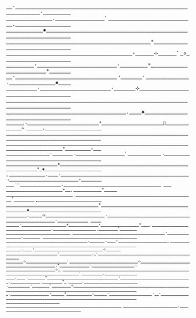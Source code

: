 <samp>[&nbsp;](#)[&nbsp;](#)·[&nbsp;](#)[&nbsp;](#)[&nbsp;](#)[&nbsp;](#)[&nbsp;](#)[&nbsp;](#)[&nbsp;](#)[&nbsp;](#)[&nbsp;](#)[&nbsp;](#)[&nbsp;](#)[&nbsp;](#)[&nbsp;](#)[&nbsp;](#)[&nbsp;](#)[&nbsp;](#)[&nbsp;](#)[&nbsp;](#)[&nbsp;](#)[&nbsp;](#)[&nbsp;](#)[&nbsp;](#)[&nbsp;](#)[&nbsp;](#)[&nbsp;](#)[&nbsp;](#)[&nbsp;](#)[&nbsp;](#)[&nbsp;](#)[&nbsp;](#)[&nbsp;](#)[&nbsp;](#)[&nbsp;](#)[&nbsp;](#)[&nbsp;](#)[&nbsp;](#)[&nbsp;](#)[&nbsp;](#)[&nbsp;](#)[&nbsp;](#)[&nbsp;](#)[&nbsp;](#)[&nbsp;](#)[&nbsp;](#)[&nbsp;](#)[&nbsp;](#)[&nbsp;](#)[&nbsp;](#)[&nbsp;](#)[&nbsp;](#)[&nbsp;](#)[&nbsp;](#)[&nbsp;](#)[&nbsp;](#)[&nbsp;](#)[&nbsp;](#)[&nbsp;](#)[&nbsp;](#)[&nbsp;](#)[&nbsp;](#)[&nbsp;](#)[&nbsp;](#)[&nbsp;](#)[&nbsp;](#)[&nbsp;](#)[&nbsp;](#)[&nbsp;](#)·[&nbsp;](#)[&nbsp;](#)[&nbsp;](#)[&nbsp;](#)[&nbsp;](#)[&nbsp;](#)[&nbsp;](#)[&nbsp;](#)[&nbsp;](#)<br/>[&nbsp;](#)[&nbsp;](#)[&nbsp;](#)[&nbsp;](#)[&nbsp;](#)[&nbsp;](#)[&nbsp;](#)[&nbsp;](#)[&nbsp;](#)[&nbsp;](#)[&nbsp;](#)[&nbsp;](#)[&nbsp;](#)[&nbsp;](#)[&nbsp;](#).[&nbsp;](#)[&nbsp;](#)[&nbsp;](#)[&nbsp;](#)[&nbsp;](#)[&nbsp;](#)[&nbsp;](#)[&nbsp;](#)[&nbsp;](#)[&nbsp;](#)[&nbsp;](#)[&nbsp;](#)[&nbsp;](#)[&nbsp;](#)[&nbsp;](#)[&nbsp;](#)⠁[&nbsp;](#)[&nbsp;](#)[&nbsp;](#)[&nbsp;](#)[&nbsp;](#)[&nbsp;](#)[&nbsp;](#)[&nbsp;](#)[&nbsp;](#)[&nbsp;](#)[&nbsp;](#)[&nbsp;](#)[&nbsp;](#)[&nbsp;](#)[&nbsp;](#)[&nbsp;](#)[&nbsp;](#)[&nbsp;](#)[&nbsp;](#)[&nbsp;](#)[&nbsp;](#)[&nbsp;](#)[&nbsp;](#)[&nbsp;](#)[&nbsp;](#)[&nbsp;](#)[&nbsp;](#)[&nbsp;](#).[&nbsp;](#)[&nbsp;](#)[&nbsp;](#)[&nbsp;](#)[&nbsp;](#)[&nbsp;](#)[&nbsp;](#)[&nbsp;](#)[&nbsp;](#)[&nbsp;](#)[&nbsp;](#)[&nbsp;](#)[&nbsp;](#)[&nbsp;](#)[&nbsp;](#)[&nbsp;](#)[&nbsp;](#)[&nbsp;](#)<br/>[&nbsp;](#)[&nbsp;](#)[&nbsp;](#)[&nbsp;](#)[&nbsp;](#)[&nbsp;](#)[&nbsp;](#)[&nbsp;](#)[&nbsp;](#)[&nbsp;](#)[&nbsp;](#)[&nbsp;](#)✺[&nbsp;](#)[&nbsp;](#)[&nbsp;](#)[&nbsp;](#)[&nbsp;](#)[&nbsp;](#)[&nbsp;](#)[&nbsp;](#)[&nbsp;](#)[&nbsp;](#)[&nbsp;](#)[&nbsp;](#)[&nbsp;](#)[&nbsp;](#)[&nbsp;](#)[&nbsp;](#)[&nbsp;](#)[&nbsp;](#)[&nbsp;](#)[&nbsp;](#)[&nbsp;](#)[&nbsp;](#)[&nbsp;](#)[&nbsp;](#)[&nbsp;](#)[&nbsp;](#)[&nbsp;](#)[&nbsp;](#)[&nbsp;](#)[&nbsp;](#)[&nbsp;](#)[&nbsp;](#)[&nbsp;](#)[&nbsp;](#)[&nbsp;](#)[&nbsp;](#)[&nbsp;](#)[&nbsp;](#)[&nbsp;](#)[&nbsp;](#)[&nbsp;](#)[&nbsp;](#)[&nbsp;](#)[&nbsp;](#)[&nbsp;](#)[&nbsp;](#)[&nbsp;](#)[&nbsp;](#)[&nbsp;](#)[&nbsp;](#)[&nbsp;](#)[&nbsp;](#)[&nbsp;](#)[&nbsp;](#)[&nbsp;](#)[&nbsp;](#)[&nbsp;](#)[&nbsp;](#)[&nbsp;](#)[&nbsp;](#)[&nbsp;](#)[&nbsp;](#)[&nbsp;](#)[&nbsp;](#)[&nbsp;](#)[&nbsp;](#)[&nbsp;](#)<br/>[&nbsp;](#)[&nbsp;](#)[&nbsp;](#)[&nbsp;](#)[&nbsp;](#)[&nbsp;](#)[&nbsp;](#)[&nbsp;](#)[&nbsp;](#)[&nbsp;](#)[&nbsp;](#)[&nbsp;](#)[&nbsp;](#)[&nbsp;](#)[&nbsp;](#)[&nbsp;](#)[&nbsp;](#)[&nbsp;](#)[&nbsp;](#)[&nbsp;](#)[&nbsp;](#)[&nbsp;](#)[&nbsp;](#)[&nbsp;](#)[&nbsp;](#)[&nbsp;](#)[&nbsp;](#)[&nbsp;](#)[&nbsp;](#)[&nbsp;](#)[&nbsp;](#)[&nbsp;](#)[&nbsp;](#)[&nbsp;](#)[&nbsp;](#)[&nbsp;](#)[&nbsp;](#)[&nbsp;](#)[&nbsp;](#)[&nbsp;](#)[&nbsp;](#)[&nbsp;](#)[&nbsp;](#)[&nbsp;](#)[&nbsp;](#)[&nbsp;](#)[&nbsp;](#)\*[&nbsp;](#)[&nbsp;](#)[&nbsp;](#)[&nbsp;](#)[&nbsp;](#)[&nbsp;](#)[&nbsp;](#)[&nbsp;](#)[&nbsp;](#)[&nbsp;](#)[&nbsp;](#)[&nbsp;](#)[&nbsp;](#)[&nbsp;](#)[&nbsp;](#)[&nbsp;](#)[&nbsp;](#)[&nbsp;](#)[&nbsp;](#)[&nbsp;](#)[&nbsp;](#)[&nbsp;](#)[&nbsp;](#)[&nbsp;](#)[&nbsp;](#)[&nbsp;](#)[&nbsp;](#)[&nbsp;](#)[&nbsp;](#)[&nbsp;](#)[&nbsp;](#)[&nbsp;](#)<br/>[&nbsp;](#)[&nbsp;](#)[&nbsp;](#)[&nbsp;](#)[&nbsp;](#)[&nbsp;](#)[&nbsp;](#)[&nbsp;](#)[&nbsp;](#)[&nbsp;](#)[&nbsp;](#)[&nbsp;](#)[&nbsp;](#)[&nbsp;](#)[&nbsp;](#)[&nbsp;](#)[&nbsp;](#)[&nbsp;](#)[&nbsp;](#)[&nbsp;](#)[&nbsp;](#)[&nbsp;](#)[&nbsp;](#)[&nbsp;](#)[&nbsp;](#)[&nbsp;](#)[&nbsp;](#)[&nbsp;](#)[&nbsp;](#)[&nbsp;](#)[&nbsp;](#)[&nbsp;](#)[&nbsp;](#)[&nbsp;](#)[&nbsp;](#)[&nbsp;](#)[&nbsp;](#)[&nbsp;](#)[&nbsp;](#)[&nbsp;](#)[&nbsp;](#)⋆[&nbsp;](#)[&nbsp;](#)[&nbsp;](#)[&nbsp;](#)[&nbsp;](#)[&nbsp;](#)⊹[&nbsp;](#)[&nbsp;](#)[&nbsp;](#)[&nbsp;](#)[&nbsp;](#)[&nbsp;](#)⠁[&nbsp;](#)⋄[&nbsp;](#)[&nbsp;](#)[&nbsp;](#)[&nbsp;](#)[&nbsp;](#)[&nbsp;](#)[&nbsp;](#)[&nbsp;](#)[&nbsp;](#)[&nbsp;](#)[&nbsp;](#)[&nbsp;](#)[&nbsp;](#)[&nbsp;](#)[&nbsp;](#)[&nbsp;](#)[&nbsp;](#)[&nbsp;](#)[&nbsp;](#)[&nbsp;](#)[&nbsp;](#)[&nbsp;](#)<br/>[&nbsp;](#)[&nbsp;](#)[&nbsp;](#)[&nbsp;](#)[&nbsp;](#)[&nbsp;](#)[&nbsp;](#)[&nbsp;](#)[&nbsp;](#)·[&nbsp;](#)[&nbsp;](#)[&nbsp;](#)[&nbsp;](#)[&nbsp;](#)[&nbsp;](#)[&nbsp;](#)[&nbsp;](#)[&nbsp;](#)[&nbsp;](#)[&nbsp;](#)[&nbsp;](#)[&nbsp;](#)[&nbsp;](#)[&nbsp;](#)[&nbsp;](#)[&nbsp;](#)[&nbsp;](#)[&nbsp;](#)[&nbsp;](#)[&nbsp;](#)[&nbsp;](#)[&nbsp;](#)[&nbsp;](#)[&nbsp;](#)[&nbsp;](#)·[&nbsp;](#)[&nbsp;](#)[&nbsp;](#)[&nbsp;](#)[&nbsp;](#)[&nbsp;](#)[&nbsp;](#)[&nbsp;](#)[&nbsp;](#)\*[&nbsp;](#)[&nbsp;](#)[&nbsp;](#)[&nbsp;](#)[&nbsp;](#)[&nbsp;](#)[&nbsp;](#)[&nbsp;](#)[&nbsp;](#)[&nbsp;](#)[&nbsp;](#)[&nbsp;](#)[&nbsp;](#)[&nbsp;](#)[&nbsp;](#)[&nbsp;](#)[&nbsp;](#)[&nbsp;](#)[&nbsp;](#)[&nbsp;](#)[&nbsp;](#)[&nbsp;](#)[&nbsp;](#)[&nbsp;](#)[&nbsp;](#)\*[&nbsp;](#)[&nbsp;](#)[&nbsp;](#)[&nbsp;](#)[&nbsp;](#)[&nbsp;](#)[&nbsp;](#)<br/>[&nbsp;](#)[&nbsp;](#)·[&nbsp;](#)[&nbsp;](#)[&nbsp;](#)[&nbsp;](#)[&nbsp;](#)[&nbsp;](#)[&nbsp;](#)[&nbsp;](#)[&nbsp;](#)[&nbsp;](#)[&nbsp;](#)[&nbsp;](#)[&nbsp;](#)[&nbsp;](#)[&nbsp;](#)[&nbsp;](#)[&nbsp;](#)[&nbsp;](#)[&nbsp;](#)[&nbsp;](#)[&nbsp;](#)[&nbsp;](#)[&nbsp;](#)[&nbsp;](#)[&nbsp;](#)[&nbsp;](#)[&nbsp;](#)[&nbsp;](#)[&nbsp;](#)[&nbsp;](#)[&nbsp;](#)[&nbsp;](#)[&nbsp;](#)⠐[&nbsp;](#)[&nbsp;](#)[&nbsp;](#)[&nbsp;](#)[&nbsp;](#)[&nbsp;](#)[&nbsp;](#)⠂[&nbsp;](#)[&nbsp;](#)[&nbsp;](#)[&nbsp;](#)[&nbsp;](#)[&nbsp;](#)[&nbsp;](#)[&nbsp;](#)[&nbsp;](#)[&nbsp;](#)[&nbsp;](#)[&nbsp;](#)[&nbsp;](#)[&nbsp;](#).[&nbsp;](#)[&nbsp;](#)[&nbsp;](#)[&nbsp;](#)[&nbsp;](#)[&nbsp;](#)[&nbsp;](#)[&nbsp;](#)[&nbsp;](#)[&nbsp;](#)[&nbsp;](#)[&nbsp;](#)[&nbsp;](#)[&nbsp;](#)[&nbsp;](#)✺[&nbsp;](#)[&nbsp;](#)[&nbsp;](#)[&nbsp;](#)<br/>[&nbsp;](#)[&nbsp;](#)[&nbsp;](#)[&nbsp;](#)[&nbsp;](#)[&nbsp;](#)[&nbsp;](#)[&nbsp;](#)[&nbsp;](#)[&nbsp;](#)·[&nbsp;](#)[&nbsp;](#)[&nbsp;](#)[&nbsp;](#)[&nbsp;](#)[&nbsp;](#)[&nbsp;](#)[&nbsp;](#)[&nbsp;](#)[&nbsp;](#)[&nbsp;](#)[&nbsp;](#)[&nbsp;](#)[&nbsp;](#)[&nbsp;](#)[&nbsp;](#)[&nbsp;](#)[&nbsp;](#)[&nbsp;](#)[&nbsp;](#)[&nbsp;](#)[&nbsp;](#)[&nbsp;](#)·[&nbsp;](#)[&nbsp;](#)[&nbsp;](#)[&nbsp;](#)[&nbsp;](#)[&nbsp;](#)[&nbsp;](#)⊹[&nbsp;](#)[&nbsp;](#)[&nbsp;](#)[&nbsp;](#)[&nbsp;](#)[&nbsp;](#)[&nbsp;](#)[&nbsp;](#)[&nbsp;](#)[&nbsp;](#)[&nbsp;](#)[&nbsp;](#)[&nbsp;](#)[&nbsp;](#)[&nbsp;](#)[&nbsp;](#)[&nbsp;](#)[&nbsp;](#)[&nbsp;](#)[&nbsp;](#)[&nbsp;](#)[&nbsp;](#)[&nbsp;](#)[&nbsp;](#)[&nbsp;](#)[&nbsp;](#)[&nbsp;](#)[&nbsp;](#)[&nbsp;](#)[&nbsp;](#)[&nbsp;](#)[&nbsp;](#)[&nbsp;](#)[&nbsp;](#)[&nbsp;](#)[&nbsp;](#)[&nbsp;](#)<br/>[&nbsp;](#)[&nbsp;](#)[&nbsp;](#)[&nbsp;](#)[&nbsp;](#)[&nbsp;](#)[&nbsp;](#)[&nbsp;](#)[&nbsp;](#)[&nbsp;](#)[&nbsp;](#)[&nbsp;](#)[&nbsp;](#)[&nbsp;](#)[&nbsp;](#)[&nbsp;](#)[&nbsp;](#)[&nbsp;](#)[&nbsp;](#)[&nbsp;](#)[&nbsp;](#)[&nbsp;](#)[&nbsp;](#)[&nbsp;](#)[&nbsp;](#)[&nbsp;](#)[&nbsp;](#)[&nbsp;](#)[&nbsp;](#)[&nbsp;](#)[&nbsp;](#)[&nbsp;](#)[&nbsp;](#)[&nbsp;](#)[&nbsp;](#)[&nbsp;](#)[&nbsp;](#)[&nbsp;](#)[&nbsp;](#)[&nbsp;](#)[&nbsp;](#)[&nbsp;](#)[&nbsp;](#)[&nbsp;](#)[&nbsp;](#)[&nbsp;](#)[&nbsp;](#)[&nbsp;](#)[&nbsp;](#)[&nbsp;](#)[&nbsp;](#)[&nbsp;](#)[&nbsp;](#)[&nbsp;](#)[&nbsp;](#)[&nbsp;](#)[&nbsp;](#)[&nbsp;](#)[&nbsp;](#)[&nbsp;](#)[&nbsp;](#)[&nbsp;](#)[&nbsp;](#)[&nbsp;](#)[&nbsp;](#)[&nbsp;](#)[&nbsp;](#)[&nbsp;](#)[&nbsp;](#)[&nbsp;](#)[&nbsp;](#)[&nbsp;](#)[&nbsp;](#)[&nbsp;](#)[&nbsp;](#)[&nbsp;](#)[&nbsp;](#)[&nbsp;](#)[&nbsp;](#)[&nbsp;](#)<br/>[&nbsp;](#)[&nbsp;](#)[&nbsp;](#)[&nbsp;](#)[&nbsp;](#)[&nbsp;](#)[&nbsp;](#)[&nbsp;](#)[&nbsp;](#)[&nbsp;](#)[&nbsp;](#)[&nbsp;](#)[&nbsp;](#)[&nbsp;](#)[&nbsp;](#)[&nbsp;](#)[&nbsp;](#)[&nbsp;](#)[&nbsp;](#)[&nbsp;](#)[&nbsp;](#)[&nbsp;](#)[&nbsp;](#)[&nbsp;](#)[&nbsp;](#)[&nbsp;](#)[&nbsp;](#)[&nbsp;](#)[&nbsp;](#)[&nbsp;](#)[&nbsp;](#)[&nbsp;](#)[&nbsp;](#)[&nbsp;](#)[&nbsp;](#)[&nbsp;](#)[&nbsp;](#)[&nbsp;](#)[&nbsp;](#).[&nbsp;](#)[&nbsp;](#)[&nbsp;](#)[&nbsp;](#)✺[&nbsp;](#)[&nbsp;](#)[&nbsp;](#)[&nbsp;](#)[&nbsp;](#)[&nbsp;](#)[&nbsp;](#)[&nbsp;](#)[&nbsp;](#)[&nbsp;](#)[&nbsp;](#)[&nbsp;](#)[&nbsp;](#)[&nbsp;](#)[&nbsp;](#)[&nbsp;](#)[&nbsp;](#)[&nbsp;](#)[&nbsp;](#)[&nbsp;](#)[&nbsp;](#)[&nbsp;](#)[&nbsp;](#)[&nbsp;](#)[&nbsp;](#)[&nbsp;](#)[&nbsp;](#)[&nbsp;](#)[&nbsp;](#)[&nbsp;](#)[&nbsp;](#)[&nbsp;](#)[&nbsp;](#)[&nbsp;](#)[&nbsp;](#)<br/><sub>[&nbsp;](#)[&nbsp;](#)[&nbsp;](#)[&nbsp;](#)[&nbsp;](#)[&nbsp;](#)[&nbsp;](#)⠠[&nbsp;](#)[&nbsp;](#)[&nbsp;](#)[&nbsp;](#)[&nbsp;](#)[&nbsp;](#)[&nbsp;](#)[&nbsp;](#)[&nbsp;](#)[&nbsp;](#)[&nbsp;](#)[&nbsp;](#)[&nbsp;](#)[&nbsp;](#)[&nbsp;](#)[&nbsp;](#)[&nbsp;](#)[&nbsp;](#)[&nbsp;](#)[&nbsp;](#)[&nbsp;](#)[&nbsp;](#)[&nbsp;](#)[&nbsp;](#)[&nbsp;](#)[&nbsp;](#)[&nbsp;](#)[&nbsp;](#)\*[&nbsp;](#)[&nbsp;](#)[&nbsp;](#)[&nbsp;](#)[&nbsp;](#)[&nbsp;](#)[&nbsp;](#)[&nbsp;](#)[&nbsp;](#)[&nbsp;](#)[&nbsp;](#)[&nbsp;](#)[&nbsp;](#)[&nbsp;](#)[&nbsp;](#)[&nbsp;](#)[&nbsp;](#)[&nbsp;](#)[&nbsp;](#)[&nbsp;](#)[&nbsp;](#)[&nbsp;](#)[&nbsp;](#)[&nbsp;](#)🌙[&nbsp;](#)[&nbsp;](#)[&nbsp;](#)[&nbsp;](#)[&nbsp;](#)[&nbsp;](#)[&nbsp;](#)[&nbsp;](#)[&nbsp;](#)[&nbsp;](#)[&nbsp;](#)[&nbsp;](#)[&nbsp;](#)[&nbsp;](#)[&nbsp;](#)⟡ [&nbsp;](#)[&nbsp;](#)[&nbsp;](#)[&nbsp;](#)[&nbsp;](#)[&nbsp;](#).[&nbsp;](#)[&nbsp;](#)[&nbsp;](#)[&nbsp;](#)[&nbsp;](#)[&nbsp;](#)[&nbsp;](#)[&nbsp;](#)[&nbsp;](#)[&nbsp;](#)[&nbsp;](#)[&nbsp;](#)[&nbsp;](#)[&nbsp;](#)[&nbsp;](#)[&nbsp;](#)[&nbsp;](#)[&nbsp;](#)[&nbsp;](#)[&nbsp;](#)[&nbsp;](#)[&nbsp;](#)<br/>[&nbsp;](#)[&nbsp;](#)[&nbsp;](#)[&nbsp;](#)[&nbsp;](#)[&nbsp;](#)[&nbsp;](#)[&nbsp;](#)[&nbsp;](#)[&nbsp;](#)[&nbsp;](#)[&nbsp;](#)[&nbsp;](#)[&nbsp;](#)[&nbsp;](#)[&nbsp;](#)[&nbsp;](#)[&nbsp;](#)[&nbsp;](#)[&nbsp;](#)[&nbsp;](#)[&nbsp;](#)[&nbsp;](#)[&nbsp;](#)[&nbsp;](#)[&nbsp;](#)[&nbsp;](#)[&nbsp;](#)[&nbsp;](#)[&nbsp;](#)[&nbsp;](#)[&nbsp;](#)[&nbsp;](#)[&nbsp;](#)[&nbsp;](#)[&nbsp;](#)[&nbsp;](#)[&nbsp;](#)[&nbsp;](#)[&nbsp;](#)[&nbsp;](#)[&nbsp;](#)[&nbsp;](#)[&nbsp;](#)[&nbsp;](#)[&nbsp;](#)[&nbsp;](#)[&nbsp;](#)[&nbsp;](#)[&nbsp;](#)[&nbsp;](#)[&nbsp;](#)[&nbsp;](#)[&nbsp;](#)[&nbsp;](#)[&nbsp;](#)[&nbsp;](#)[&nbsp;](#)[&nbsp;](#)[&nbsp;](#)[&nbsp;](#)[&nbsp;](#)[&nbsp;](#)[&nbsp;](#)[&nbsp;](#)[&nbsp;](#)[&nbsp;](#)[&nbsp;](#)[&nbsp;](#)[&nbsp;](#)[&nbsp;](#)[&nbsp;](#)[&nbsp;](#)[&nbsp;](#)[&nbsp;](#)[&nbsp;](#)[&nbsp;](#)[&nbsp;](#)[&nbsp;](#)[&nbsp;](#)[&nbsp;](#)[&nbsp;](#)[&nbsp;](#)[&nbsp;](#)[&nbsp;](#)[&nbsp;](#)[&nbsp;](#)[&nbsp;](#)[&nbsp;](#)[&nbsp;](#)[&nbsp;](#)[&nbsp;](#)[&nbsp;](#)[&nbsp;](#)[&nbsp;](#)[&nbsp;](#)[&nbsp;](#)[&nbsp;](#)[&nbsp;](#)[&nbsp;](#)[&nbsp;](#)[&nbsp;](#)[&nbsp;](#)[&nbsp;](#)[&nbsp;](#)[&nbsp;](#)[&nbsp;](#)[&nbsp;](#)<br/>[&nbsp;](#)[&nbsp;](#)[&nbsp;](#)[&nbsp;](#)[&nbsp;](#)[&nbsp;](#)[&nbsp;](#)[&nbsp;](#)[&nbsp;](#)[&nbsp;](#)[&nbsp;](#)[&nbsp;](#)[&nbsp;](#)[&nbsp;](#)[&nbsp;](#)[&nbsp;](#)[&nbsp;](#)[&nbsp;](#)[&nbsp;](#)[&nbsp;](#)[&nbsp;](#)[&nbsp;](#)[&nbsp;](#)[&nbsp;](#)[&nbsp;](#)[&nbsp;](#)[&nbsp;](#)[&nbsp;](#)[&nbsp;](#)[&nbsp;](#)[&nbsp;](#)[&nbsp;](#)[&nbsp;](#)[&nbsp;](#)[&nbsp;](#)[&nbsp;](#)[&nbsp;](#)[&nbsp;](#)[&nbsp;](#)[&nbsp;](#)[&nbsp;](#)[&nbsp;](#)[&nbsp;](#)[&nbsp;](#)[&nbsp;](#)[&nbsp;](#)[&nbsp;](#)[&nbsp;](#)[&nbsp;](#)[&nbsp;](#)[&nbsp;](#)[&nbsp;](#)[&nbsp;](#)[&nbsp;](#)[&nbsp;](#)[&nbsp;](#)[&nbsp;](#)[&nbsp;](#)[&nbsp;](#)[&nbsp;](#)[&nbsp;](#)[&nbsp;](#)[&nbsp;](#)[&nbsp;](#)[&nbsp;](#)[&nbsp;](#)[&nbsp;](#)[&nbsp;](#)[&nbsp;](#)[&nbsp;](#)[&nbsp;](#)[&nbsp;](#)[&nbsp;](#)[&nbsp;](#)[&nbsp;](#)[&nbsp;](#)[&nbsp;](#)[&nbsp;](#)[&nbsp;](#)[&nbsp;](#)[&nbsp;](#)[&nbsp;](#)[&nbsp;](#)[&nbsp;](#)[&nbsp;](#)[&nbsp;](#)[&nbsp;](#)[&nbsp;](#)[&nbsp;](#)[&nbsp;](#)[&nbsp;](#)[&nbsp;](#)[&nbsp;](#)\*[&nbsp;](#)[&nbsp;](#)[&nbsp;](#)[&nbsp;](#)[&nbsp;](#)[&nbsp;](#)[&nbsp;](#)[&nbsp;](#)[&nbsp;](#)[&nbsp;](#)✧[&nbsp;](#)[&nbsp;](#)[&nbsp;](#)<br/>[&nbsp;](#)[&nbsp;](#)[&nbsp;](#)[&nbsp;](#)[&nbsp;](#)[&nbsp;](#)[&nbsp;](#)[&nbsp;](#)[&nbsp;](#)[&nbsp;](#)[&nbsp;](#)[&nbsp;](#)[&nbsp;](#)[&nbsp;](#)[&nbsp;](#)[&nbsp;](#)[&nbsp;](#)·[&nbsp;](#)[&nbsp;](#)[&nbsp;](#)[&nbsp;](#)[&nbsp;](#)[&nbsp;](#)[&nbsp;](#)[&nbsp;](#)⠠[&nbsp;](#)[&nbsp;](#)[&nbsp;](#)[&nbsp;](#)[&nbsp;](#)[&nbsp;](#)[&nbsp;](#)[&nbsp;](#)[&nbsp;](#)[&nbsp;](#)[&nbsp;](#)[&nbsp;](#)[&nbsp;](#)[&nbsp;](#)[&nbsp;](#)[&nbsp;](#)[&nbsp;](#)[&nbsp;](#)[&nbsp;](#)⠁[&nbsp;](#)[&nbsp;](#)[&nbsp;](#)[&nbsp;](#)[&nbsp;](#)[&nbsp;](#)[&nbsp;](#)[&nbsp;](#)[&nbsp;](#)[&nbsp;](#)[&nbsp;](#)[&nbsp;](#)[&nbsp;](#)⠠[&nbsp;](#)[&nbsp;](#)[&nbsp;](#)[&nbsp;](#)[&nbsp;](#)[&nbsp;](#)[&nbsp;](#)[&nbsp;](#)[&nbsp;](#)[&nbsp;](#)[&nbsp;](#)[&nbsp;](#)[&nbsp;](#)[&nbsp;](#)[&nbsp;](#)[&nbsp;](#)[&nbsp;](#)[&nbsp;](#)[&nbsp;](#)[&nbsp;](#)[&nbsp;](#)[&nbsp;](#)[&nbsp;](#)[&nbsp;](#)[&nbsp;](#)[&nbsp;](#)[&nbsp;](#)[&nbsp;](#)[&nbsp;](#)[&nbsp;](#)[&nbsp;](#)[&nbsp;](#)[&nbsp;](#)[&nbsp;](#)[&nbsp;](#)[&nbsp;](#)[&nbsp;](#)[&nbsp;](#)[&nbsp;](#)[&nbsp;](#)[&nbsp;](#)[&nbsp;](#)[&nbsp;](#)[&nbsp;](#)[&nbsp;](#)[&nbsp;](#)[&nbsp;](#)<br/>[&nbsp;](#)[&nbsp;](#)[&nbsp;](#)[&nbsp;](#)[&nbsp;](#)[&nbsp;](#)[&nbsp;](#)[&nbsp;](#)[&nbsp;](#)[&nbsp;](#)[&nbsp;](#)[&nbsp;](#)[&nbsp;](#)[&nbsp;](#)[&nbsp;](#)[&nbsp;](#)[&nbsp;](#)[&nbsp;](#)[&nbsp;](#)[&nbsp;](#)⋄[&nbsp;](#)[&nbsp;](#)[&nbsp;](#)[&nbsp;](#)[&nbsp;](#)[&nbsp;](#)[&nbsp;](#)[&nbsp;](#)[&nbsp;](#)[&nbsp;](#)[&nbsp;](#)[&nbsp;](#)[&nbsp;](#)[&nbsp;](#)[&nbsp;](#)[&nbsp;](#)[&nbsp;](#)[&nbsp;](#)[&nbsp;](#)[&nbsp;](#)[&nbsp;](#)[&nbsp;](#)[&nbsp;](#)[&nbsp;](#)[&nbsp;](#)[&nbsp;](#)[&nbsp;](#)[&nbsp;](#)[&nbsp;](#)[&nbsp;](#)[&nbsp;](#)[&nbsp;](#)[&nbsp;](#)[&nbsp;](#)[&nbsp;](#)[&nbsp;](#)[&nbsp;](#)[&nbsp;](#)[&nbsp;](#)[&nbsp;](#)[&nbsp;](#)[&nbsp;](#)[&nbsp;](#)[&nbsp;](#)[&nbsp;](#)[&nbsp;](#)[&nbsp;](#)[&nbsp;](#)[&nbsp;](#)[&nbsp;](#)[&nbsp;](#)[&nbsp;](#)[&nbsp;](#)[&nbsp;](#)[&nbsp;](#)[&nbsp;](#)[&nbsp;](#)[&nbsp;](#)[&nbsp;](#)[&nbsp;](#)[&nbsp;](#)[&nbsp;](#)\*[&nbsp;](#)✺[&nbsp;](#)[&nbsp;](#)[&nbsp;](#)[&nbsp;](#)[&nbsp;](#)[&nbsp;](#)[&nbsp;](#)[&nbsp;](#)[&nbsp;](#)[&nbsp;](#)[&nbsp;](#)[&nbsp;](#)[&nbsp;](#)[&nbsp;](#)[&nbsp;](#)[&nbsp;](#)[&nbsp;](#)[&nbsp;](#)[&nbsp;](#)[&nbsp;](#)[&nbsp;](#)[&nbsp;](#)<br/>⡀[&nbsp;](#)[&nbsp;](#)[&nbsp;](#)[&nbsp;](#)[&nbsp;](#)[&nbsp;](#)[&nbsp;](#)[&nbsp;](#)[&nbsp;](#)[&nbsp;](#)[&nbsp;](#)[&nbsp;](#)[&nbsp;](#)[&nbsp;](#).[&nbsp;](#)[&nbsp;](#)[&nbsp;](#)[&nbsp;](#)·[&nbsp;](#)[&nbsp;](#)[&nbsp;](#)[&nbsp;](#)[&nbsp;](#)[&nbsp;](#)[&nbsp;](#)[&nbsp;](#)[&nbsp;](#)[&nbsp;](#)[&nbsp;](#)[&nbsp;](#)[&nbsp;](#)[&nbsp;](#)[&nbsp;](#)[&nbsp;](#)[&nbsp;](#)[&nbsp;](#)[&nbsp;](#)[&nbsp;](#)[&nbsp;](#)[&nbsp;](#)[&nbsp;](#)[&nbsp;](#)[&nbsp;](#)[&nbsp;](#)[&nbsp;](#)[&nbsp;](#)[&nbsp;](#)[&nbsp;](#)[&nbsp;](#)[&nbsp;](#)[&nbsp;](#)[&nbsp;](#)[&nbsp;](#)[&nbsp;](#)[&nbsp;](#)[&nbsp;](#)[&nbsp;](#)[&nbsp;](#)[&nbsp;](#)[&nbsp;](#)[&nbsp;](#)[&nbsp;](#)[&nbsp;](#)[&nbsp;](#)[&nbsp;](#)[&nbsp;](#)[&nbsp;](#)[&nbsp;](#)⠠[&nbsp;](#)[&nbsp;](#)[&nbsp;](#)[&nbsp;](#)[&nbsp;](#)[&nbsp;](#)[&nbsp;](#)[&nbsp;](#)[&nbsp;](#)[&nbsp;](#)[&nbsp;](#)[&nbsp;](#)[&nbsp;](#)[&nbsp;](#)[&nbsp;](#)[&nbsp;](#)[&nbsp;](#)[&nbsp;](#)[&nbsp;](#)[&nbsp;](#)[&nbsp;](#)[&nbsp;](#)[&nbsp;](#)[&nbsp;](#)[&nbsp;](#)[&nbsp;](#)[&nbsp;](#)✧[&nbsp;](#)[&nbsp;](#)[&nbsp;](#)[&nbsp;](#)[&nbsp;](#)[&nbsp;](#)[&nbsp;](#)[&nbsp;](#)<br/>[&nbsp;](#)[&nbsp;](#)[&nbsp;](#)⠐⠂[&nbsp;](#)[&nbsp;](#)[&nbsp;](#)[&nbsp;](#)[&nbsp;](#)[&nbsp;](#)[&nbsp;](#)[&nbsp;](#)[&nbsp;](#)[&nbsp;](#)[&nbsp;](#)[&nbsp;](#)[&nbsp;](#)[&nbsp;](#)[&nbsp;](#)[&nbsp;](#).[&nbsp;](#)[&nbsp;](#)[&nbsp;](#)[&nbsp;](#)[&nbsp;](#)[&nbsp;](#)[&nbsp;](#)[&nbsp;](#)[&nbsp;](#)[&nbsp;](#)[&nbsp;](#)[&nbsp;](#)[&nbsp;](#)[&nbsp;](#)[&nbsp;](#)[&nbsp;](#)[&nbsp;](#)[&nbsp;](#)[&nbsp;](#)[&nbsp;](#)[&nbsp;](#)[&nbsp;](#)[&nbsp;](#)[&nbsp;](#)[&nbsp;](#)[&nbsp;](#)[&nbsp;](#)[&nbsp;](#)[&nbsp;](#)[&nbsp;](#)[&nbsp;](#)[&nbsp;](#)[&nbsp;](#)[&nbsp;](#)[&nbsp;](#)[&nbsp;](#)[&nbsp;](#)[&nbsp;](#) [&nbsp;](#)[&nbsp;](#)[&nbsp;](#) [&nbsp;](#)[&nbsp;](#)[&nbsp;](#)[&nbsp;](#)[&nbsp;](#)[&nbsp;](#)[&nbsp;](#)[&nbsp;](#)[&nbsp;](#)[&nbsp;](#)[&nbsp;](#)[&nbsp;](#)[&nbsp;](#)[&nbsp;](#)[&nbsp;](#)[&nbsp;](#)[&nbsp;](#)[&nbsp;](#)[&nbsp;](#)[&nbsp;](#)[&nbsp;](#)[&nbsp;](#)+[&nbsp;](#)[&nbsp;](#)⡀[&nbsp;](#)[&nbsp;](#)[&nbsp;](#)[&nbsp;](#)[&nbsp;](#)[&nbsp;](#)[&nbsp;](#)[&nbsp;](#)[&nbsp;](#)[&nbsp;](#)[&nbsp;](#)\*[&nbsp;](#)[&nbsp;](#)[&nbsp;](#)[&nbsp;](#)[&nbsp;](#)<br/>[&nbsp;](#)[&nbsp;](#)[&nbsp;](#)[&nbsp;](#)[&nbsp;](#)[&nbsp;](#)[&nbsp;](#)[&nbsp;](#)[&nbsp;](#)[&nbsp;](#)[&nbsp;](#)[&nbsp;](#)[&nbsp;](#)[&nbsp;](#)[&nbsp;](#)[&nbsp;](#)[&nbsp;](#)[&nbsp;](#)[&nbsp;](#)[&nbsp;](#)[&nbsp;](#)[&nbsp;](#)[&nbsp;](#)[&nbsp;](#)[&nbsp;](#)[&nbsp;](#)⢀[&nbsp;](#)[&nbsp;](#)[&nbsp;](#)[&nbsp;](#)[&nbsp;](#)[&nbsp;](#)[&nbsp;](#)[&nbsp;](#)[&nbsp;](#)[&nbsp;](#)[&nbsp;](#)[&nbsp;](#)[&nbsp;](#)[&nbsp;](#)[&nbsp;](#)[&nbsp;](#)[&nbsp;](#)[&nbsp;](#)[&nbsp;](#)[&nbsp;](#)[&nbsp;](#)[&nbsp;](#)[&nbsp;](#)[&nbsp;](#)[&nbsp;](#)[&nbsp;](#)[&nbsp;](#)[&nbsp;](#)[&nbsp;](#)[&nbsp;](#)[&nbsp;](#)[&nbsp;](#)[&nbsp;](#)[&nbsp;](#)[&nbsp;](#)[&nbsp;](#)[&nbsp;](#)[&nbsp;](#)[&nbsp;](#)[&nbsp;](#)[&nbsp;](#)[&nbsp;](#)[&nbsp;](#)[&nbsp;](#)[&nbsp;](#)[&nbsp;](#)˚[&nbsp;](#)[&nbsp;](#)[&nbsp;](#)[&nbsp;](#)[&nbsp;](#)[&nbsp;](#)[&nbsp;](#)[&nbsp;](#)⢀[&nbsp;](#)[&nbsp;](#)[&nbsp;](#)[&nbsp;](#)[&nbsp;](#)[&nbsp;](#)[&nbsp;](#)[&nbsp;](#)[&nbsp;](#)[&nbsp;](#)[&nbsp;](#)[&nbsp;](#)[&nbsp;](#)[&nbsp;](#)[&nbsp;](#)[&nbsp;](#)[&nbsp;](#)[&nbsp;](#)[&nbsp;](#)[&nbsp;](#)[&nbsp;](#)[&nbsp;](#)[&nbsp;](#)[&nbsp;](#)[&nbsp;](#)<br/>[&nbsp;](#)[&nbsp;](#)[&nbsp;](#)[&nbsp;](#)[&nbsp;](#)[&nbsp;](#)[&nbsp;](#)[&nbsp;](#)[&nbsp;](#)[&nbsp;](#)[&nbsp;](#)[&nbsp;](#)[&nbsp;](#)[&nbsp;](#)[&nbsp;](#)[&nbsp;](#)[&nbsp;](#)[&nbsp;](#)[&nbsp;](#)[&nbsp;](#)[&nbsp;](#)[&nbsp;](#)[&nbsp;](#)[&nbsp;](#)[&nbsp;](#)[&nbsp;](#)[&nbsp;](#)[&nbsp;](#)[&nbsp;](#)[&nbsp;](#)[&nbsp;](#)[&nbsp;](#)[&nbsp;](#)[&nbsp;](#)[&nbsp;](#)[&nbsp;](#)\*[&nbsp;](#)[&nbsp;](#)[&nbsp;](#)[&nbsp;](#)[&nbsp;](#)[&nbsp;](#)[&nbsp;](#)[&nbsp;](#)[&nbsp;](#)[&nbsp;](#)[&nbsp;](#)[&nbsp;](#)[&nbsp;](#)[&nbsp;](#)[&nbsp;](#)[&nbsp;](#)[&nbsp;](#)[&nbsp;](#)[&nbsp;](#)[&nbsp;](#)[&nbsp;](#)[&nbsp;](#)[&nbsp;](#)[&nbsp;](#)[&nbsp;](#)[&nbsp;](#)[&nbsp;](#)[&nbsp;](#)[&nbsp;](#)[&nbsp;](#)[&nbsp;](#)[&nbsp;](#)[&nbsp;](#)[&nbsp;](#)[&nbsp;](#)[&nbsp;](#)[&nbsp;](#)[&nbsp;](#)[&nbsp;](#)[&nbsp;](#)[&nbsp;](#)[&nbsp;](#)✺[&nbsp;](#)[&nbsp;](#)[&nbsp;](#)[&nbsp;](#)[&nbsp;](#)[&nbsp;](#)[&nbsp;](#)[&nbsp;](#)[&nbsp;](#)[&nbsp;](#)[&nbsp;](#)[&nbsp;](#)[&nbsp;](#)[&nbsp;](#)[&nbsp;](#)[&nbsp;](#)[&nbsp;](#)[&nbsp;](#)[&nbsp;](#)[&nbsp;](#)[&nbsp;](#)[&nbsp;](#)[&nbsp;](#)[&nbsp;](#)[&nbsp;](#)[&nbsp;](#)[&nbsp;](#)[&nbsp;](#)<br/>[&nbsp;](#)[&nbsp;](#)[&nbsp;](#)[&nbsp;](#)[&nbsp;](#)[&nbsp;](#)[&nbsp;](#)[&nbsp;](#).[&nbsp;](#)[&nbsp;](#)[&nbsp;](#)[&nbsp;](#)[&nbsp;](#)⊹[&nbsp;](#)[&nbsp;](#)[&nbsp;](#)[&nbsp;](#)[&nbsp;](#)[&nbsp;](#)[&nbsp;](#)[&nbsp;](#)[&nbsp;](#)[&nbsp;](#)[&nbsp;](#)[&nbsp;](#)[&nbsp;](#)[&nbsp;](#)[&nbsp;](#)[&nbsp;](#)[&nbsp;](#)[&nbsp;](#)[&nbsp;](#)[&nbsp;](#)[&nbsp;](#)[&nbsp;](#)[&nbsp;](#)⠠[&nbsp;](#)[&nbsp;](#)[&nbsp;](#)[&nbsp;](#)[&nbsp;](#)[&nbsp;](#)[&nbsp;](#)[&nbsp;](#)[&nbsp;](#)[&nbsp;](#)[&nbsp;](#)[&nbsp;](#)[&nbsp;](#)[&nbsp;](#)[&nbsp;](#)[&nbsp;](#)[&nbsp;](#)[&nbsp;](#)[&nbsp;](#)[&nbsp;](#)[&nbsp;](#)[&nbsp;](#)[&nbsp;](#)[&nbsp;](#)[&nbsp;](#)[&nbsp;](#)[&nbsp;](#)[&nbsp;](#)[&nbsp;](#)[&nbsp;](#)[&nbsp;](#)[&nbsp;](#)[&nbsp;](#)[&nbsp;](#)[&nbsp;](#)[&nbsp;](#)[&nbsp;](#)[&nbsp;](#)[&nbsp;](#)[&nbsp;](#)[&nbsp;](#)[&nbsp;](#)[&nbsp;](#)[&nbsp;](#)[&nbsp;](#)[&nbsp;](#)[&nbsp;](#)[&nbsp;](#)[&nbsp;](#)[&nbsp;](#)[&nbsp;](#)·[&nbsp;](#)[&nbsp;](#)[&nbsp;](#)[&nbsp;](#)[&nbsp;](#)[&nbsp;](#)[&nbsp;](#)[&nbsp;](#)[&nbsp;](#)[&nbsp;](#)[&nbsp;](#)[&nbsp;](#) [&nbsp;](#)[&nbsp;](#)[&nbsp;](#)[&nbsp;](#)<br/><sub>[&nbsp;](#)[&nbsp;](#)[&nbsp;](#)[&nbsp;](#)[&nbsp;](#)[&nbsp;](#)⠐[&nbsp;](#)[&nbsp;](#)[&nbsp;](#)[&nbsp;](#)[&nbsp;](#)[&nbsp;](#)[&nbsp;](#)[&nbsp;](#)[&nbsp;](#)[&nbsp;](#)[&nbsp;](#)[&nbsp;](#)[&nbsp;](#)[&nbsp;](#)[&nbsp;](#)[&nbsp;](#)[&nbsp;](#)[&nbsp;](#)[&nbsp;](#)[&nbsp;](#)[&nbsp;](#)+[&nbsp;](#)[&nbsp;](#)[&nbsp;](#)[&nbsp;](#)[&nbsp;](#)[&nbsp;](#)[&nbsp;](#)[&nbsp;](#)[&nbsp;](#)[&nbsp;](#)[&nbsp;](#)[&nbsp;](#)[&nbsp;](#)[&nbsp;](#)⋆[&nbsp;](#)[&nbsp;](#)[&nbsp;](#)[&nbsp;](#)[&nbsp;](#)[&nbsp;](#)[&nbsp;](#)[&nbsp;](#)[&nbsp;](#)[&nbsp;](#)[&nbsp;](#)[&nbsp;](#)[&nbsp;](#)[&nbsp;](#)[&nbsp;](#)[&nbsp;](#)[&nbsp;](#)[&nbsp;](#)\*[&nbsp;](#)[&nbsp;](#)[&nbsp;](#)[&nbsp;](#).[&nbsp;](#)[&nbsp;](#)[&nbsp;](#)[&nbsp;](#)[&nbsp;](#)[&nbsp;](#)[&nbsp;](#)[&nbsp;](#)[&nbsp;](#)[&nbsp;](#)[&nbsp;](#)[&nbsp;](#)[&nbsp;](#)[&nbsp;](#)[&nbsp;](#)[&nbsp;](#)[&nbsp;](#)[&nbsp;](#)[&nbsp;](#)[&nbsp;](#)[&nbsp;](#)[&nbsp;](#)[&nbsp;](#)[&nbsp;](#)[&nbsp;](#)[&nbsp;](#)[&nbsp;](#)[&nbsp;](#)[&nbsp;](#)[&nbsp;](#)[&nbsp;](#)[&nbsp;](#)[&nbsp;](#)[&nbsp;](#)[&nbsp;](#)[&nbsp;](#)[&nbsp;](#)[&nbsp;](#).[&nbsp;](#)[&nbsp;](#)[&nbsp;](#)[&nbsp;](#)[&nbsp;](#)[&nbsp;](#)[&nbsp;](#)[&nbsp;](#)[&nbsp;](#)[&nbsp;](#)[&nbsp;](#)[&nbsp;](#)[&nbsp;](#)[&nbsp;](#)[&nbsp;](#)[&nbsp;](#)[&nbsp;](#)[&nbsp;](#)[&nbsp;](#)[&nbsp;](#)⢀[&nbsp;](#)[&nbsp;](#)[&nbsp;](#)[&nbsp;](#)[&nbsp;](#)[&nbsp;](#)[&nbsp;](#)[&nbsp;](#)[&nbsp;](#)˚[&nbsp;](#)[&nbsp;](#)[&nbsp;](#)[&nbsp;](#)[&nbsp;](#)[&nbsp;](#)[&nbsp;](#)[&nbsp;](#)<br/>[&nbsp;](#)[&nbsp;](#)[&nbsp;](#)[&nbsp;](#)[&nbsp;](#)[&nbsp;](#)[&nbsp;](#)[&nbsp;](#)[&nbsp;](#)[&nbsp;](#)[&nbsp;](#)[&nbsp;](#)[&nbsp;](#)[&nbsp;](#)[&nbsp;](#)[&nbsp;](#)[&nbsp;](#)[&nbsp;](#)[&nbsp;](#)[&nbsp;](#)[&nbsp;](#)[&nbsp;](#)[&nbsp;](#)[&nbsp;](#)[&nbsp;](#)[&nbsp;](#)[&nbsp;](#)[&nbsp;](#)[&nbsp;](#)[&nbsp;](#)⢀[&nbsp;](#)[&nbsp;](#)[&nbsp;](#)[&nbsp;](#)[&nbsp;](#)[&nbsp;](#)[&nbsp;](#)[&nbsp;](#)[&nbsp;](#)[&nbsp;](#)[&nbsp;](#)[&nbsp;](#)[&nbsp;](#)[&nbsp;](#)[&nbsp;](#)[&nbsp;](#)[&nbsp;](#)[&nbsp;](#)[&nbsp;](#)[&nbsp;](#)[&nbsp;](#)[&nbsp;](#)[&nbsp;](#)[&nbsp;](#)[&nbsp;](#)[&nbsp;](#)[&nbsp;](#)[&nbsp;](#)[&nbsp;](#)[&nbsp;](#)[&nbsp;](#)[&nbsp;](#)[&nbsp;](#)[&nbsp;](#)[&nbsp;](#)[&nbsp;](#)[&nbsp;](#)[&nbsp;](#)[&nbsp;](#)[&nbsp;](#)[&nbsp;](#)[&nbsp;](#)[&nbsp;](#)⠐[&nbsp;](#)[&nbsp;](#)[&nbsp;](#)[&nbsp;](#)[&nbsp;](#)[&nbsp;](#)[&nbsp;](#)[&nbsp;](#)[&nbsp;](#)[&nbsp;](#)[&nbsp;](#)[&nbsp;](#)[&nbsp;](#)[&nbsp;](#)[&nbsp;](#)[&nbsp;](#)[&nbsp;](#).[&nbsp;](#)[&nbsp;](#)[&nbsp;](#)[&nbsp;](#)[&nbsp;](#)[&nbsp;](#)[&nbsp;](#)[&nbsp;](#)⠁[&nbsp;](#)[&nbsp;](#)[&nbsp;](#)[&nbsp;](#)[&nbsp;](#)[&nbsp;](#)[&nbsp;](#)[&nbsp;](#)[&nbsp;](#)[&nbsp;](#)[&nbsp;](#)[&nbsp;](#)[&nbsp;](#)[&nbsp;](#)[&nbsp;](#)[&nbsp;](#)[&nbsp;](#)[&nbsp;](#)[&nbsp;](#)[&nbsp;](#)[&nbsp;](#)[&nbsp;](#)[&nbsp;](#)[&nbsp;](#)[&nbsp;](#)[&nbsp;](#)[&nbsp;](#)[&nbsp;](#)[&nbsp;](#)[&nbsp;](#)[&nbsp;](#)[&nbsp;](#)[&nbsp;](#)[&nbsp;](#)[&nbsp;](#)[&nbsp;](#)[&nbsp;](#)[&nbsp;](#)[&nbsp;](#)[&nbsp;](#)[&nbsp;](#)[&nbsp;](#)[&nbsp;](#)[&nbsp;](#)<br/>[&nbsp;](#)[&nbsp;](#)[&nbsp;](#)[&nbsp;](#)[&nbsp;](#)[&nbsp;](#)[&nbsp;](#)[&nbsp;](#)[&nbsp;](#)[&nbsp;](#)[&nbsp;](#)[&nbsp;](#)[&nbsp;](#)[&nbsp;](#)[&nbsp;](#)[&nbsp;](#)[&nbsp;](#)[&nbsp;](#)[&nbsp;](#)[&nbsp;](#)[&nbsp;](#)[&nbsp;](#)[&nbsp;](#)[&nbsp;](#)[&nbsp;](#)[&nbsp;](#)[&nbsp;](#)[&nbsp;](#)[&nbsp;](#)[&nbsp;](#)[&nbsp;](#)[&nbsp;](#)[&nbsp;](#)[&nbsp;](#)[&nbsp;](#)[&nbsp;](#)[&nbsp;](#)[&nbsp;](#).[&nbsp;](#)[&nbsp;](#)[&nbsp;](#)[&nbsp;](#)[&nbsp;](#)[&nbsp;](#)[&nbsp;](#)⠠[&nbsp;](#)[&nbsp;](#)[&nbsp;](#)[&nbsp;](#)✨[&nbsp;](#)[&nbsp;](#)[&nbsp;](#)[&nbsp;](#)[&nbsp;](#)[&nbsp;](#)[&nbsp;](#)[&nbsp;](#)[&nbsp;](#)[&nbsp;](#)[&nbsp;](#)[&nbsp;](#)[&nbsp;](#)[&nbsp;](#)[&nbsp;](#)[&nbsp;](#)[&nbsp;](#)[&nbsp;](#)[&nbsp;](#)[&nbsp;](#)[&nbsp;](#)[&nbsp;](#)[&nbsp;](#)⡀[&nbsp;](#)[&nbsp;](#)[&nbsp;](#)[&nbsp;](#)[&nbsp;](#)[&nbsp;](#)[&nbsp;](#)[&nbsp;](#)[&nbsp;](#)[&nbsp;](#)[&nbsp;](#)[&nbsp;](#)[&nbsp;](#)[&nbsp;](#)[&nbsp;](#)[&nbsp;](#)[&nbsp;](#)[&nbsp;](#)[&nbsp;](#)[&nbsp;](#)[&nbsp;](#)[&nbsp;](#)[&nbsp;](#)[&nbsp;](#)[&nbsp;](#)[&nbsp;](#)[&nbsp;](#)[&nbsp;](#)[&nbsp;](#)[&nbsp;](#)[&nbsp;](#)[&nbsp;](#)[&nbsp;](#)[&nbsp;](#)[&nbsp;](#)[&nbsp;](#)[&nbsp;](#)[&nbsp;](#)[&nbsp;](#)[&nbsp;](#)[&nbsp;](#)[&nbsp;](#)[&nbsp;](#)[&nbsp;](#)[&nbsp;](#)[&nbsp;](#)[&nbsp;](#)[&nbsp;](#)[&nbsp;](#)[&nbsp;](#)[&nbsp;](#)[&nbsp;](#)[&nbsp;](#)[&nbsp;](#)[&nbsp;](#)[&nbsp;](#)[&nbsp;](#)[&nbsp;](#)[&nbsp;](#)[&nbsp;](#)[&nbsp;](#)[&nbsp;](#)[&nbsp;](#)[&nbsp;](#)[&nbsp;](#)[&nbsp;](#)[&nbsp;](#)[&nbsp;](#)[&nbsp;](#)[&nbsp;](#)<br/>[&nbsp;](#)[&nbsp;](#)[&nbsp;](#)[&nbsp;](#)[&nbsp;](#)[&nbsp;](#)[&nbsp;](#).[&nbsp;](#)[&nbsp;](#)[&nbsp;](#)[&nbsp;](#)⠐[&nbsp;](#)[&nbsp;](#)[&nbsp;](#)[&nbsp;](#)[&nbsp;](#)[&nbsp;](#)[&nbsp;](#)[&nbsp;](#)[&nbsp;](#)[&nbsp;](#)[&nbsp;](#)[&nbsp;](#)[&nbsp;](#)[&nbsp;](#)[&nbsp;](#)[&nbsp;](#)[&nbsp;](#)[&nbsp;](#)[&nbsp;](#)[&nbsp;](#)[&nbsp;](#)[&nbsp;](#)[&nbsp;](#)[&nbsp;](#)[&nbsp;](#)[&nbsp;](#)[&nbsp;](#)[&nbsp;](#)[&nbsp;](#)[&nbsp;](#)[&nbsp;](#)[&nbsp;](#)⊹[&nbsp;](#)[&nbsp;](#)[&nbsp;](#)[&nbsp;](#)[&nbsp;](#)[&nbsp;](#)[&nbsp;](#) [&nbsp;](#)[&nbsp;](#)[&nbsp;](#)[&nbsp;](#)[&nbsp;](#)[&nbsp;](#)[&nbsp;](#)[&nbsp;](#)[&nbsp;](#)[&nbsp;](#)[&nbsp;](#)[&nbsp;](#)[&nbsp;](#)[&nbsp;](#)[&nbsp;](#)[&nbsp;](#)[&nbsp;](#)[&nbsp;](#)[&nbsp;](#)[&nbsp;](#)[&nbsp;](#)[&nbsp;](#)[&nbsp;](#)[&nbsp;](#)·[&nbsp;](#)[&nbsp;](#)[&nbsp;](#)[&nbsp;](#)[&nbsp;](#)[&nbsp;](#)[&nbsp;](#)[&nbsp;](#)[&nbsp;](#)[&nbsp;](#)[&nbsp;](#)[&nbsp;](#)[&nbsp;](#)[&nbsp;](#)[&nbsp;](#).[&nbsp;](#)·[&nbsp;](#)[&nbsp;](#)[&nbsp;](#)[&nbsp;](#)[&nbsp;](#)[&nbsp;](#)[&nbsp;](#)[&nbsp;](#)[&nbsp;](#)[&nbsp;](#)[&nbsp;](#)[&nbsp;](#)[&nbsp;](#)[&nbsp;](#)[&nbsp;](#)[&nbsp;](#)[&nbsp;](#)[&nbsp;](#)[&nbsp;](#)[&nbsp;](#)[&nbsp;](#)[&nbsp;](#)[&nbsp;](#)[&nbsp;](#)[&nbsp;](#)[&nbsp;](#)[&nbsp;](#)[&nbsp;](#)[&nbsp;](#)[&nbsp;](#)[&nbsp;](#)[&nbsp;](#)[&nbsp;](#)[&nbsp;](#)[&nbsp;](#)[&nbsp;](#)[&nbsp;](#)[&nbsp;](#)[&nbsp;](#)[&nbsp;](#)[&nbsp;](#)[&nbsp;](#)[&nbsp;](#)[&nbsp;](#)[&nbsp;](#)[&nbsp;](#)[&nbsp;](#)[&nbsp;](#)[&nbsp;](#)<br/>[&nbsp;](#)[&nbsp;](#)[&nbsp;](#)[&nbsp;](#)[&nbsp;](#)[&nbsp;](#)[&nbsp;](#)[&nbsp;](#)⊹[&nbsp;](#)[&nbsp;](#)[&nbsp;](#)[&nbsp;](#)[&nbsp;](#)[&nbsp;](#)[&nbsp;](#)[&nbsp;](#)[&nbsp;](#)[&nbsp;](#)[&nbsp;](#)[&nbsp;](#)[&nbsp;](#)[&nbsp;](#)[&nbsp;](#)[&nbsp;](#)[&nbsp;](#)[&nbsp;](#)[&nbsp;](#)⠂[&nbsp;](#)[&nbsp;](#)[&nbsp;](#)[&nbsp;](#)[&nbsp;](#)[&nbsp;](#)[&nbsp;](#)[&nbsp;](#)[&nbsp;](#)[&nbsp;](#)[&nbsp;](#)[&nbsp;](#)[&nbsp;](#)[&nbsp;](#)[&nbsp;](#)[&nbsp;](#)[&nbsp;](#)[&nbsp;](#)[&nbsp;](#)[&nbsp;](#)[&nbsp;](#)[&nbsp;](#)[&nbsp;](#)[&nbsp;](#)[&nbsp;](#)[&nbsp;](#)[&nbsp;](#)[&nbsp;](#)[&nbsp;](#)[&nbsp;](#)[&nbsp;](#)[&nbsp;](#)⊹[&nbsp;](#)[&nbsp;](#)[&nbsp;](#)[&nbsp;](#)[&nbsp;](#)[&nbsp;](#)[&nbsp;](#)[&nbsp;](#)[&nbsp;](#)[&nbsp;](#)[&nbsp;](#)[&nbsp;](#)[&nbsp;](#)[&nbsp;](#)[&nbsp;](#)[&nbsp;](#)[&nbsp;](#)[&nbsp;](#)[&nbsp;](#)[&nbsp;](#)[&nbsp;](#)[&nbsp;](#)[&nbsp;](#)[&nbsp;](#)[&nbsp;](#)[&nbsp;](#)[&nbsp;](#)[&nbsp;](#)[&nbsp;](#)[&nbsp;](#)[&nbsp;](#)[&nbsp;](#)[&nbsp;](#)[&nbsp;](#)[&nbsp;](#)[&nbsp;](#)[&nbsp;](#)[&nbsp;](#)[&nbsp;](#)[&nbsp;](#)[&nbsp;](#)[&nbsp;](#)[&nbsp;](#)[&nbsp;](#)[&nbsp;](#)[&nbsp;](#).\*[&nbsp;](#)[&nbsp;](#)[&nbsp;](#)[&nbsp;](#)[&nbsp;](#)[&nbsp;](#)[&nbsp;](#)[&nbsp;](#)[&nbsp;](#)[&nbsp;](#)[&nbsp;](#)[&nbsp;](#)[&nbsp;](#)[&nbsp;](#)·[&nbsp;](#)[&nbsp;](#)[&nbsp;](#)[&nbsp;](#)[&nbsp;](#)[&nbsp;](#)[&nbsp;](#)[&nbsp;](#)[&nbsp;](#)[&nbsp;](#)[&nbsp;](#)[&nbsp;](#)[&nbsp;](#)[&nbsp;](#)[&nbsp;](#)[&nbsp;](#)[&nbsp;](#)[&nbsp;](#)[&nbsp;](#)[&nbsp;](#)⠠<br/>[&nbsp;](#)[&nbsp;](#)[&nbsp;](#)[&nbsp;](#)[&nbsp;](#)[&nbsp;](#)[&nbsp;](#)[&nbsp;](#)[&nbsp;](#)[&nbsp;](#)[&nbsp;](#)[&nbsp;](#)[&nbsp;](#)[&nbsp;](#)[&nbsp;](#)[&nbsp;](#)[&nbsp;](#)[&nbsp;](#)[&nbsp;](#)[&nbsp;](#)[&nbsp;](#)[&nbsp;](#)[&nbsp;](#)⊹[&nbsp;](#)⢀[&nbsp;](#)[&nbsp;](#)[&nbsp;](#)[&nbsp;](#)[&nbsp;](#)[&nbsp;](#)[&nbsp;](#)[&nbsp;](#)[&nbsp;](#)[&nbsp;](#)[&nbsp;](#)[&nbsp;](#)[&nbsp;](#)[&nbsp;](#)[&nbsp;](#)[&nbsp;](#)[&nbsp;](#)[&nbsp;](#)[&nbsp;](#)[&nbsp;](#)[&nbsp;](#)[&nbsp;](#)[&nbsp;](#)[&nbsp;](#)[&nbsp;](#)[&nbsp;](#)[&nbsp;](#)[&nbsp;](#)[&nbsp;](#)[&nbsp;](#)[&nbsp;](#)[&nbsp;](#)[&nbsp;](#)[&nbsp;](#)[&nbsp;](#)[&nbsp;](#)[&nbsp;](#)[&nbsp;](#)[&nbsp;](#)[&nbsp;](#)[&nbsp;](#)[&nbsp;](#)[&nbsp;](#)[&nbsp;](#)[&nbsp;](#)[&nbsp;](#)[&nbsp;](#)[&nbsp;](#)[&nbsp;](#)[&nbsp;](#)[&nbsp;](#)[&nbsp;](#)[&nbsp;](#)[&nbsp;](#)[&nbsp;](#)[&nbsp;](#)[&nbsp;](#)[&nbsp;](#)[&nbsp;](#)[&nbsp;](#)[&nbsp;](#)[&nbsp;](#)[&nbsp;](#)[&nbsp;](#)[&nbsp;](#)[&nbsp;](#)[&nbsp;](#)[&nbsp;](#)[&nbsp;](#)[&nbsp;](#)[&nbsp;](#)[&nbsp;](#)[&nbsp;](#)[&nbsp;](#)[&nbsp;](#)[&nbsp;](#)[&nbsp;](#)[&nbsp;](#)[&nbsp;](#)[&nbsp;](#)[&nbsp;](#)[&nbsp;](#)[&nbsp;](#)[&nbsp;](#)[&nbsp;](#)[&nbsp;](#)[&nbsp;](#)[&nbsp;](#)[&nbsp;](#)[&nbsp;](#)[&nbsp;](#)[&nbsp;](#)[&nbsp;](#)⠁[&nbsp;](#)[&nbsp;](#)[&nbsp;](#)[&nbsp;](#)[&nbsp;](#)[&nbsp;](#)[&nbsp;](#)[&nbsp;](#)[&nbsp;](#)[&nbsp;](#).[&nbsp;](#)[&nbsp;](#)[&nbsp;](#)[&nbsp;](#)[&nbsp;](#)[&nbsp;](#)[&nbsp;](#)[&nbsp;](#)[&nbsp;](#)[&nbsp;](#)[&nbsp;](#)[&nbsp;](#)[&nbsp;](#)[&nbsp;](#)[&nbsp;](#)<br/>[&nbsp;](#)[&nbsp;](#)[&nbsp;](#)[&nbsp;](#).[&nbsp;](#)[&nbsp;](#)[&nbsp;](#)[&nbsp;](#)⠠[&nbsp;](#)[&nbsp;](#)[&nbsp;](#)[&nbsp;](#)[&nbsp;](#)[&nbsp;](#)[&nbsp;](#)[&nbsp;](#)\*[&nbsp;](#)[&nbsp;](#)[&nbsp;](#)[&nbsp;](#)[&nbsp;](#)[&nbsp;](#)[&nbsp;](#)[&nbsp;](#)[&nbsp;](#)[&nbsp;](#)[&nbsp;](#)[&nbsp;](#)[&nbsp;](#)[&nbsp;](#)[&nbsp;](#)[&nbsp;](#)[&nbsp;](#)[&nbsp;](#)[&nbsp;](#)[&nbsp;](#)[&nbsp;](#)[&nbsp;](#)[&nbsp;](#)[&nbsp;](#)[&nbsp;](#)[&nbsp;](#)[&nbsp;](#)[&nbsp;](#)[&nbsp;](#)[&nbsp;](#)[&nbsp;](#)[&nbsp;](#)[&nbsp;](#)⠐[&nbsp;](#)[&nbsp;](#)[&nbsp;](#)[&nbsp;](#)[&nbsp;](#)[&nbsp;](#)[&nbsp;](#)[&nbsp;](#)[&nbsp;](#)[&nbsp;](#)[&nbsp;](#)[&nbsp;](#)[&nbsp;](#)[&nbsp;](#)[&nbsp;](#)[&nbsp;](#)[&nbsp;](#)[&nbsp;](#)[&nbsp;](#)[&nbsp;](#)[&nbsp;](#)[&nbsp;](#)[&nbsp;](#)[&nbsp;](#)[&nbsp;](#)[&nbsp;](#)[&nbsp;](#)[&nbsp;](#)[&nbsp;](#)[&nbsp;](#)[&nbsp;](#)[&nbsp;](#)[&nbsp;](#).[&nbsp;](#)[&nbsp;](#)[&nbsp;](#)[&nbsp;](#)[&nbsp;](#)[&nbsp;](#)[&nbsp;](#)[&nbsp;](#)[&nbsp;](#)[&nbsp;](#)[&nbsp;](#)[&nbsp;](#)[&nbsp;](#)[&nbsp;](#)⢀[&nbsp;](#)[&nbsp;](#)[&nbsp;](#)[&nbsp;](#)[&nbsp;](#)[&nbsp;](#)[&nbsp;](#)[&nbsp;](#)[&nbsp;](#)\*[&nbsp;](#)⢀[&nbsp;](#)[&nbsp;](#)[&nbsp;](#)[&nbsp;](#)[&nbsp;](#)[&nbsp;](#).[&nbsp;](#)[&nbsp;](#)[&nbsp;](#)[&nbsp;](#)[&nbsp;](#)[&nbsp;](#)[&nbsp;](#)[&nbsp;](#)[&nbsp;](#)[&nbsp;](#)[&nbsp;](#)[&nbsp;](#)[&nbsp;](#)[&nbsp;](#)[&nbsp;](#)[&nbsp;](#)[&nbsp;](#)[&nbsp;](#)[&nbsp;](#)[&nbsp;](#)[&nbsp;](#)[&nbsp;](#)[&nbsp;](#)[&nbsp;](#)[&nbsp;](#)<br/>.[&nbsp;](#)[&nbsp;](#)[&nbsp;](#)[&nbsp;](#)[&nbsp;](#)[&nbsp;](#)[&nbsp;](#)[&nbsp;](#)[&nbsp;](#)[&nbsp;](#)⠐[&nbsp;](#)[&nbsp;](#)[&nbsp;](#)[&nbsp;](#)[&nbsp;](#)[&nbsp;](#)[&nbsp;](#)[&nbsp;](#)⠁[&nbsp;](#)[&nbsp;](#)[&nbsp;](#)[&nbsp;](#)[&nbsp;](#)[&nbsp;](#)[&nbsp;](#)[&nbsp;](#)[&nbsp;](#)⟡[&nbsp;](#)[&nbsp;](#)[&nbsp;](#)[&nbsp;](#)[&nbsp;](#)[&nbsp;](#)[&nbsp;](#)[&nbsp;](#)[&nbsp;](#)[&nbsp;](#)[&nbsp;](#)[&nbsp;](#)[&nbsp;](#)[&nbsp;](#)[&nbsp;](#)[&nbsp;](#)[&nbsp;](#)[&nbsp;](#)[&nbsp;](#)[&nbsp;](#)[&nbsp;](#)[&nbsp;](#)[&nbsp;](#)[&nbsp;](#)[&nbsp;](#)[&nbsp;](#)[&nbsp;](#)[&nbsp;](#)[&nbsp;](#)[&nbsp;](#)[&nbsp;](#)[&nbsp;](#)[&nbsp;](#)[&nbsp;](#)[&nbsp;](#)[&nbsp;](#)[&nbsp;](#)[&nbsp;](#)[&nbsp;](#)[&nbsp;](#)[&nbsp;](#)[&nbsp;](#)[&nbsp;](#)[&nbsp;](#)[&nbsp;](#)[&nbsp;](#)[&nbsp;](#)[&nbsp;](#)[&nbsp;](#)[&nbsp;](#)[&nbsp;](#)[&nbsp;](#)[&nbsp;](#)[&nbsp;](#)[&nbsp;](#)[&nbsp;](#)[&nbsp;](#)[&nbsp;](#)[&nbsp;](#)[&nbsp;](#)[&nbsp;](#)[&nbsp;](#)[&nbsp;](#)[&nbsp;](#)[&nbsp;](#)[&nbsp;](#)[&nbsp;](#)[&nbsp;](#)[&nbsp;](#)[&nbsp;](#)[&nbsp;](#)[&nbsp;](#)[&nbsp;](#)[&nbsp;](#)[&nbsp;](#)[&nbsp;](#)[&nbsp;](#)[&nbsp;](#)[&nbsp;](#)[&nbsp;](#)[&nbsp;](#)[&nbsp;](#)[&nbsp;](#)[&nbsp;](#)[&nbsp;](#)[&nbsp;](#)[&nbsp;](#)[&nbsp;](#)[&nbsp;](#)[&nbsp;](#)[&nbsp;](#)[&nbsp;](#)[&nbsp;](#)[&nbsp;](#)[&nbsp;](#)[&nbsp;](#)[&nbsp;](#)[&nbsp;](#)[&nbsp;](#)[&nbsp;](#)[&nbsp;](#)[&nbsp;](#)[&nbsp;](#)[&nbsp;](#)[&nbsp;](#)[&nbsp;](#)[&nbsp;](#)[&nbsp;](#)[&nbsp;](#)[&nbsp;](#)[&nbsp;](#)[&nbsp;](#)[&nbsp;](#)[&nbsp;](#)[&nbsp;](#)<br/>[&nbsp;](#).[&nbsp;](#)[&nbsp;](#)[&nbsp;](#)[&nbsp;](#)[&nbsp;](#)[&nbsp;](#)[&nbsp;](#)[&nbsp;](#)[&nbsp;](#)[&nbsp;](#)[&nbsp;](#)[&nbsp;](#)[&nbsp;](#)[&nbsp;](#)[&nbsp;](#)[&nbsp;](#)[&nbsp;](#)[&nbsp;](#)⠐[&nbsp;](#)[&nbsp;](#)[&nbsp;](#)[&nbsp;](#)[&nbsp;](#)[&nbsp;](#)\*[&nbsp;](#)[&nbsp;](#)[&nbsp;](#)[&nbsp;](#)[&nbsp;](#)[&nbsp;](#)[&nbsp;](#)[&nbsp;](#)[&nbsp;](#)[&nbsp;](#)[&nbsp;](#)[&nbsp;](#)✧[&nbsp;](#)[&nbsp;](#)[&nbsp;](#)[&nbsp;](#)[&nbsp;](#)[&nbsp;](#)·[&nbsp;](#)[&nbsp;](#)[&nbsp;](#)[&nbsp;](#)[&nbsp;](#)[&nbsp;](#)[&nbsp;](#)[&nbsp;](#)[&nbsp;](#)[&nbsp;](#)[&nbsp;](#)[&nbsp;](#)[&nbsp;](#)[&nbsp;](#)[&nbsp;](#)[&nbsp;](#)[&nbsp;](#)[&nbsp;](#)[&nbsp;](#)[&nbsp;](#)⠐[&nbsp;](#)[&nbsp;](#)·[&nbsp;](#)[&nbsp;](#)[&nbsp;](#)[&nbsp;](#)[&nbsp;](#)[&nbsp;](#)[&nbsp;](#)[&nbsp;](#)[&nbsp;](#)[&nbsp;](#)[&nbsp;](#)[&nbsp;](#)[&nbsp;](#)[&nbsp;](#)[&nbsp;](#)[&nbsp;](#)[&nbsp;](#)[&nbsp;](#)[&nbsp;](#)[&nbsp;](#)[&nbsp;](#)[&nbsp;](#)[&nbsp;](#)[&nbsp;](#)[&nbsp;](#)[&nbsp;](#)[&nbsp;](#)[&nbsp;](#)[&nbsp;](#)[&nbsp;](#)[&nbsp;](#)[&nbsp;](#)[&nbsp;](#)[&nbsp;](#)[&nbsp;](#)[&nbsp;](#)[&nbsp;](#)[&nbsp;](#)[&nbsp;](#)[&nbsp;](#)[&nbsp;](#)[&nbsp;](#)[&nbsp;](#)[&nbsp;](#)[&nbsp;](#)[&nbsp;](#)[&nbsp;](#)[&nbsp;](#)[&nbsp;](#)[&nbsp;](#)[&nbsp;](#)[&nbsp;](#)[&nbsp;](#)[&nbsp;](#)[&nbsp;](#)[&nbsp;](#)[&nbsp;](#)[&nbsp;](#)[&nbsp;](#)[&nbsp;](#)[&nbsp;](#)[&nbsp;](#)[&nbsp;](#)[&nbsp;](#)[&nbsp;](#)[&nbsp;](#)[&nbsp;](#)[&nbsp;](#)[&nbsp;](#)[&nbsp;](#)[&nbsp;](#)[&nbsp;](#)[&nbsp;](#)[&nbsp;](#)<br/>[&nbsp;](#)[&nbsp;](#)[&nbsp;](#)[&nbsp;](#)[&nbsp;](#)[&nbsp;](#)[&nbsp;](#)[&nbsp;](#)[&nbsp;](#)[&nbsp;](#)[&nbsp;](#)[&nbsp;](#)[&nbsp;](#)[&nbsp;](#)[&nbsp;](#)[&nbsp;](#)[&nbsp;](#)[&nbsp;](#)[&nbsp;](#)[&nbsp;](#)[&nbsp;](#)[&nbsp;](#)[&nbsp;](#)[&nbsp;](#)[&nbsp;](#) [&nbsp;](#)[&nbsp;](#)[&nbsp;](#)[&nbsp;](#)[&nbsp;](#)[&nbsp;](#)[&nbsp;](#)[&nbsp;](#)[&nbsp;](#)[&nbsp;](#)[&nbsp;](#)[&nbsp;](#)[&nbsp;](#)[&nbsp;](#)[&nbsp;](#)[&nbsp;](#)[&nbsp;](#)[&nbsp;](#)[&nbsp;](#)[&nbsp;](#)[&nbsp;](#)[&nbsp;](#)[&nbsp;](#)[&nbsp;](#)[&nbsp;](#)[&nbsp;](#)[&nbsp;](#)[&nbsp;](#)[&nbsp;](#)[&nbsp;](#)[&nbsp;](#)[&nbsp;](#)[&nbsp;](#)[&nbsp;](#)[&nbsp;](#)[&nbsp;](#)[&nbsp;](#)[&nbsp;](#)[&nbsp;](#)[&nbsp;](#)[&nbsp;](#)[&nbsp;](#)[&nbsp;](#)[&nbsp;](#)[&nbsp;](#)[&nbsp;](#)[&nbsp;](#)[&nbsp;](#)[&nbsp;](#)[&nbsp;](#)[&nbsp;](#)[&nbsp;](#)[&nbsp;](#)[&nbsp;](#)⢀[&nbsp;](#)[&nbsp;](#)[&nbsp;](#)[&nbsp;](#)[&nbsp;](#)[&nbsp;](#)[&nbsp;](#)[&nbsp;](#)[&nbsp;](#)[&nbsp;](#)[&nbsp;](#)[&nbsp;](#)[&nbsp;](#)[&nbsp;](#)[&nbsp;](#)[&nbsp;](#)[&nbsp;](#)[&nbsp;](#)[&nbsp;](#)[&nbsp;](#)[&nbsp;](#)[&nbsp;](#)[&nbsp;](#)[&nbsp;](#)[&nbsp;](#).[&nbsp;](#)[&nbsp;](#)[&nbsp;](#)[&nbsp;](#)[&nbsp;](#)[&nbsp;](#)[&nbsp;](#)[&nbsp;](#)[&nbsp;](#)[&nbsp;](#)[&nbsp;](#)[&nbsp;](#)[&nbsp;](#)[&nbsp;](#)[&nbsp;](#)[&nbsp;](#)[&nbsp;](#)[&nbsp;](#)[&nbsp;](#)[&nbsp;](#)[&nbsp;](#)[&nbsp;](#)[&nbsp;](#)[&nbsp;](#)[&nbsp;](#)[&nbsp;](#)[&nbsp;](#)[&nbsp;](#)[&nbsp;](#)[&nbsp;](#)[&nbsp;](#)[&nbsp;](#)[&nbsp;](#)[&nbsp;](#)[&nbsp;](#)[&nbsp;](#)[&nbsp;](#)[&nbsp;](#)[&nbsp;](#)<br/></sub></sub></sub></samp>